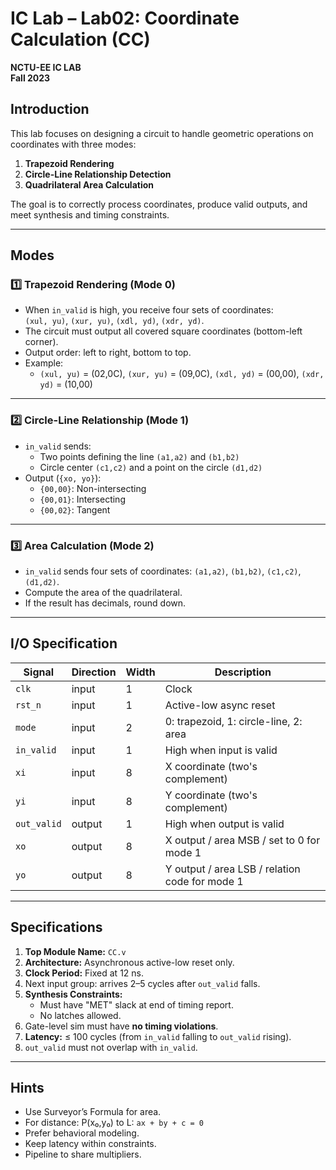 # IC Lab – Lab02: Coordinate Calculation (CC)

**NCTU-EE IC LAB**  
**Fall 2023**

## Introduction

This lab focuses on designing a circuit to handle geometric operations on coordinates with three modes:
1. **Trapezoid Rendering**
2. **Circle-Line Relationship Detection**
3. **Quadrilateral Area Calculation**

The goal is to correctly process coordinates, produce valid outputs, and meet synthesis and timing constraints.

---

## Modes

### 1️⃣ Trapezoid Rendering (Mode 0)
- When `in_valid` is high, you receive four sets of coordinates:  
  `(xul, yu)`, `(xur, yu)`, `(xdl, yd)`, `(xdr, yd)`.
- The circuit must output all covered square coordinates (bottom-left corner).
- Output order: left to right, bottom to top.
- Example:
  - `(xul, yu)` = (02,0C), `(xur, yu)` = (09,0C), `(xdl, yd)` = (00,00), `(xdr, yd)` = (10,00)

---

### 2️⃣ Circle-Line Relationship (Mode 1)
- `in_valid` sends:
  - Two points defining the line `(a1,a2)` and `(b1,b2)`
  - Circle center `(c1,c2)` and a point on the circle `(d1,d2)`
- Output (`{xo, yo}`):
  - `{00,00}`: Non-intersecting
  - `{00,01}`: Intersecting
  - `{00,02}`: Tangent

---

### 3️⃣ Area Calculation (Mode 2)
- `in_valid` sends four sets of coordinates: `(a1,a2)`, `(b1,b2)`, `(c1,c2)`, `(d1,d2)`.
- Compute the area of the quadrilateral.
- If the result has decimals, round down.

---

## I/O Specification

| Signal | Direction | Width | Description |
|--------|-----------|-------|-------------|
| `clk` | input | 1 | Clock |
| `rst_n` | input | 1 | Active-low async reset |
| `mode` | input | 2 | 0: trapezoid, 1: circle-line, 2: area |
| `in_valid` | input | 1 | High when input is valid |
| `xi` | input | 8 | X coordinate (two's complement) |
| `yi` | input | 8 | Y coordinate (two's complement) |
| `out_valid` | output | 1 | High when output is valid |
| `xo` | output | 8 | X output / area MSB / set to 0 for mode 1 |
| `yo` | output | 8 | Y output / area LSB / relation code for mode 1 |

---

## Specifications

1. **Top Module Name:** `CC.v`
2. **Architecture:** Asynchronous active-low reset only.
3. **Clock Period:** Fixed at 12 ns.
4. Next input group: arrives 2–5 cycles after `out_valid` falls.
5. **Synthesis Constraints:**
   - Must have "MET" slack at end of timing report.
   - No latches allowed.
6. Gate-level sim must have **no timing violations**.
7. **Latency:** ≤ 100 cycles (from `in_valid` falling to `out_valid` rising).
8. `out_valid` must not overlap with `in_valid`.


---

## Hints

- Use Surveyor’s Formula for area.
- For distance: P(x₀,y₀) to L: `ax + by + c = 0`
- Prefer behavioral modeling.
- Keep latency within constraints.
- Pipeline to share multipliers.


